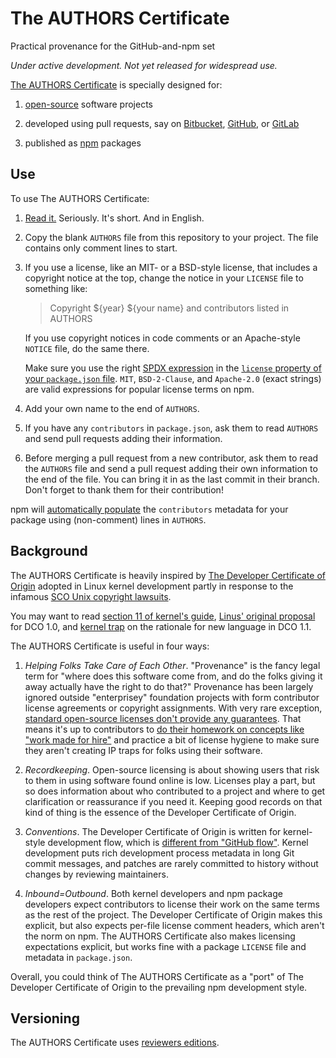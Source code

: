 # The AUTHORS Certificate

Practical provenance for the GitHub-and-npm set

_Under active development. Not yet released for widespread use._

[The AUTHORS Certificate][text] is specially designed for:

1. [open-source][OSI] software projects

2. developed using pull requests, say on [Bitbucket][Bitbucket],
   [GitHub][GitHub], or [GitLab][GitLab]

3. published as [npm][npm] packages

## Use

To use The AUTHORS Certificate:

1. [Read it.][text] Seriously. It's short. And in English.

2. Copy the blank `AUTHORS` file from this repository to your project.
   The file contains only comment lines to start.

3. If you use a license, like an MIT- or a BSD-style license, that
   includes a copyright notice at the top, change the notice in your
   `LICENSE` file to something like:

   > Copyright ${year} ${your name} and contributors listed in AUTHORS

   If you use copyright notices in code comments or an Apache-style
   `NOTICE` file, do the same there.

   Make sure you use the right [SPDX expression][SPDX] in the [`license`
   property of your `package.json` file][license-property]. `MIT`,
   `BSD-2-Clause`, and `Apache-2.0` (exact strings) are valid
   expressions for popular license terms on npm.

4. Add your own name to the end of `AUTHORS`.

5. If you have any `contributors` in `package.json`, ask them to read
   `AUTHORS` and send pull requests adding their information.

6. Before merging a pull request from a new contributor, ask them to
   read the `AUTHORS` file and send a pull request adding their own
   information to the end of the file. You can bring it in as the
   last commit in their branch. Don't forget to thank them for their
   contribution!

npm will [automatically populate][default-values] the `contributors`
metadata for your package using (non-comment) lines in `AUTHORS`.

## Background

The AUTHORS Certificate is heavily inspired by [The Developer
Certificate of Origin][DCO] adopted in Linux kernel development partly
in response to the infamous [SCO Unix copyright lawsuits][SCO].

You may want to read [section 11 of kernel's guide][SubmittingPatches],
[Linus' original proposal][DCO-proposal] for DCO 1.0, and
[kernel trap][kernel trap] on the rationale for new language in DCO 1.1.

The AUTHORS Certificate is useful in four ways:

1. _Helping Folks Take Care of Each Other_. "Provenance" is the fancy legal
   term for "where does this software come from, and do the folks giving
   it away actually have the right to do that?" Provenance has been
   largely ignored outside "enterprisey" foundation projects with form
   contributor license agreements or copyright assignments. With very
   rare exception, [standard open-source licenses don't provide any
   guarantees][Rosen]. That means it's up to contributors to [do their
   homework on concepts like "work made for hire"][WMFH] and practice a
   bit of license hygiene to make sure they aren't creating IP traps for
   folks using their software.

2. _Recordkeeping_. Open-source licensing is about showing users that
   risk to them in using software found online is low. Licenses play a
   part, but so does information about who contributed to a project and
   where to get clarification or reassurance if you need it. Keeping
   good records on that kind of thing is the essence of the Developer
   Certificate of Origin.

3. _Conventions_. The Developer Certificate of Origin is written
   for kernel-style development flow, which is [different from "GitHub
   flow"][Holman]. Kernel development puts rich development process
   metadata in long Git commit messages, and patches are rarely
   committed to history without changes by reviewing maintainers.

4. _Inbound=Outbound_. Both kernel developers and npm package developers
   expect contributors to license their work on the same terms as the
   rest of the project. The Developer Certificate of Origin makes this
   explicit, but also expects per-file license comment headers, which
   aren't the norm on npm. The AUTHORS Certificate also makes licensing
   expectations explicit, but works fine with a package `LICENSE` file
   and metadata in `package.json`.

Overall, you could think of The AUTHORS Certificate as a "port" of The
Developer Certificate of Origin to the prevailing npm development style.

## Versioning

The AUTHORS Certificate uses [reviewers editions][reved].

<!-- Hyperlinks -->
[Bitbucket]: https://bitbucket.com
[DCO]: http://developercertificate.org/
[DCO-proposal]: https://lkml.org/lkml/2004/5/23/10
[default-values]: https://docs.npmjs.com/files/package.json#default-values
[GitHub]: https://github.com
[GitLab]: https://gitlab.org
[Holman]: http://zachholman.com/posts/git-commit-history/
[kernel trap]: https://web.archive.org/web/20120409135119/http://kerneltrap.org/node/5277
[license-property]: https://docs.npmjs.com/files/package.json#license
[npm]: https://www.npmjs.com
[OSI]: https://opensource.org
[reved]: https://www.npmjs.com/packages/reviewers-edition-parse
[Rosen]: http://www.rosenlaw.com/html/GL14.pdf
[SCO]: https://en.wikipedia.org/wiki/SCO/Linux_controversies
[SPDX]: https://spdx.org/licenses/
[SubmittingPatches]: https://www.kernel.org/doc/Documentation/SubmittingPatches
[text]: https://github.com/berneout/authors-certificate/blob/master/AUTHORS
[WMFH]: http://worksmadeforhire.com/
